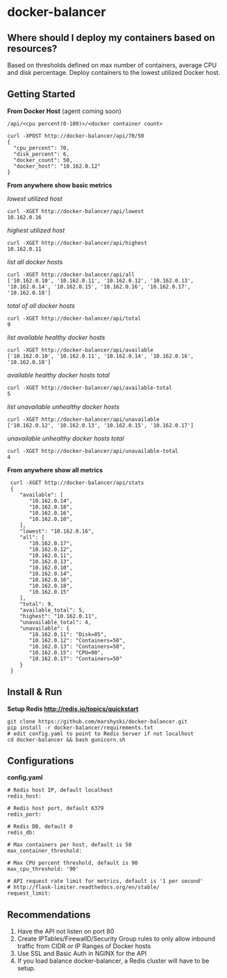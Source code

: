# docker-balancer

Where should I deploy my containers based on resources?
----------------------------


Based on thresholds defined on max number of containers, average CPU and disk percentage.  Deploy containers to the lowest utilized Docker host.


Getting Started
---------------

**From Docker Host** (agent coming soon)

  `/api/<cpu percent(0-100)>/<docker container count>`

    curl -XPOST http://docker-balancer/api/70/50
    {
      "cpu_percent": 70,
      "disk_percent": 6,
      "docker_count": 50,
      "docker_host": "10.162.0.12"
    }

**From anywhere show basic metrics**

*lowest utilized host*

    curl -XGET http://docker-balancer/api/lowest
    10.162.0.16

*highest utilized host*

    curl -XGET http://docker-balancer/api/highest
    10.162.0.11

*list all docker hosts*

    curl -XGET http://docker-balancer/api/all
    ['10.162.0.10', '10.162.0.11', '10.162.0.12', '10.162.0.13', '10.162.0.14', '10.162.0.15', '10.162.0.16', '10.162.0.17', '10.162.0.18']

*total of all docker hosts*

    curl -XGET http://docker-balancer/api/total
    9

*list available healthy docker hosts*

    curl -XGET http://docker-balancer/api/available
    ['10.162.0.10', '10.162.0.11', '10.162.0.14', '10.162.0.16', '10.162.0.18']

*available healthy docker hosts total*

    curl -XGET http://docker-balancer/api/available-total
    5

*list unavailable unhealthy docker hosts*

    curl -XGET http://docker-balancer/api/unavailable
    ['10.162.0.12', '10.162.0.13', '10.162.0.15', '10.162.0.17']

*unavailable unhealthy docker hosts total*

    curl -XGET http://docker-balancer/api/unavailable-total
    4

**From anywhere show all metrics**

     curl -XGET http://docker-balancer/api/stats
     {
        "available": [
           "10.162.0.14",
           "10.162.0.18",
           "10.162.0.16",
           "10.162.0.10",
        ],
        "lowest": "10.162.0.16",
        "all": [
           "10.162.0.17",
           "10.162.0.12",
           "10.162.0.11",
           "10.162.0.13",
           "10.162.0.10",
           "10.162.0.14",
           "10.162.0.16",
           "10.162.0.18",
           "10.162.0.15"
        ],
        "total": 9,
        "available_total": 5,
        "highest": "10.162.0.11",
        "unavailable_total": 4,
        "unavailable": {
           "10.162.0.11": "Disk=85",
           "10.162.0.12": "Containers=50",
           "10.162.0.13": "Containers=50",
           "10.162.0.15": "CPU=90",
           "10.162.0.17": "Containers=50"
        }
     }

Install & Run
--------

**Setup Redis http://redis.io/topics/quickstart**

    git clone https://github.com/marshyski/docker-balancer.git
    pip install -r docker-balancer/requirements.txt
    # edit config.yaml to point to Redis Server if not localhost
    cd docker-balancer && bash gunicorn.sh


Configurations
--------------

**config.yaml**

    # Redis host IP, default localhost
    redis_host:

    # Redis host port, default 6379
    redis_port:

    # Redis DB, default 0
	redis_db:

	# Max containers per host, default is 50
	max_container_threshold:

	# Max CPU percent threshold, default is 90
	max_cpu_threshold: '90'

    # API request rate limit for metrics, default is '1 per second'
    # http://flask-limiter.readthedocs.org/en/stable/
    request_limit:


Recommendations
---------------

 1. Have the API not listen on port 80
 2. Create IPTables/FirewallD/Security Group rules to only allow inbound traffic from CIDR or IP Ranges of Docker hosts
 3. Use SSL and Basic Auth in NGINX for the API
 4. If you load balance docker-balancer, a Redis cluster will have to be setup.
